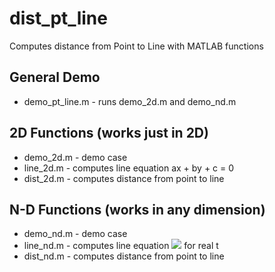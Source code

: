 # dist_pt_line

Computes distance from Point to Line with MATLAB functions

## General Demo

- demo_pt_line.m - runs demo_2d.m and demo_nd.m

## 2D Functions (works just in 2D)

- demo_2d.m - demo case
- line_2d.m - computes line equation ax + by + c = 0
- dist_2d.m - computes distance from point to line

## N-D Functions (works in any dimension)

- demo_nd.m - demo case
- line_nd.m - computes line equation ![](http://latex.codecogs.com/gif.latex?x&space;=&space;a&space;&plus;&space;t&space;\times&space;d&space;\:&space;\textup{for}\:&space;t&space;\in&space;\Re) for real t
- dist_nd.m - computes distance from point to line
